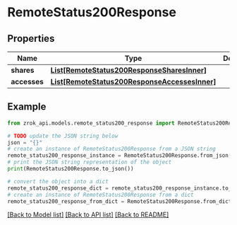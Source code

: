 # RemoteStatus200Response


## Properties

Name | Type | Description | Notes
------------ | ------------- | ------------- | -------------
**shares** | [**List[RemoteStatus200ResponseSharesInner]**](RemoteStatus200ResponseSharesInner.md) |  | [optional] 
**accesses** | [**List[RemoteStatus200ResponseAccessesInner]**](RemoteStatus200ResponseAccessesInner.md) |  | [optional] 

## Example

```python
from zrok_api.models.remote_status200_response import RemoteStatus200Response

# TODO update the JSON string below
json = "{}"
# create an instance of RemoteStatus200Response from a JSON string
remote_status200_response_instance = RemoteStatus200Response.from_json(json)
# print the JSON string representation of the object
print(RemoteStatus200Response.to_json())

# convert the object into a dict
remote_status200_response_dict = remote_status200_response_instance.to_dict()
# create an instance of RemoteStatus200Response from a dict
remote_status200_response_from_dict = RemoteStatus200Response.from_dict(remote_status200_response_dict)
```
[[Back to Model list]](../README.md#documentation-for-models) [[Back to API list]](../README.md#documentation-for-api-endpoints) [[Back to README]](../README.md)


